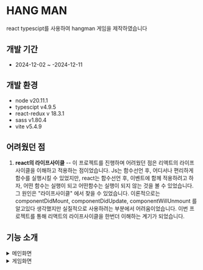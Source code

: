 # HANG MAN

react typescipt를 사용하여 hangman 게임을 제작하였습니다

## 개발 기간

- 2024-12-02 ~ -2024-12-11 

## 개발 환경
- node v20.11.1
- typescipt v4.9.5
- react-redux v 18.3.1
- sass v1.80.4
- vite v5.4.9

## 어려웠던 점

1. **react의 라이프사이클**
-- 이 프로젝트를 진행하며 어려웠던 점은 리액트의 라이프사이클을 이해하고 적용하는 점이었습니다.
   Js는 함수선언 후, 어디서나 편리하게 함수를 실행시킬 수 있었지만,
   react는 함수선언 후, 이벤트에 함께 적용하려고 하자, 어떤 함수는 실행이 되고 어떤함수는 실행이 되지 않는 것을 볼 수 있었습니다. 그 원인은 "라이프사이클" 에서 찾을 수 있었습니다.
   이론적으로는 componentDidMount, componentDidUpdate, componentWillUnmount 를 알고있다 생각했지만 실질적으로 사용하려는 부분에서 어려움이었습니다. 이번 프로젝트를 통해 리액트의 라이프사이클을 한번더 이해하는 계기가 되었습니다.

##  기능 소개
<details><summary>메인화면</summary>
  
  -- Mainpage
  
  ![image](https://github.com/user-attachments/assets/266b23e4-7ee3-4293-94fa-a716d15b59f9)
  
  난이도 버튼 클릭 시, axios를 사용하여 데이터를 비동기적으로 가져와 문제를 제출하게 설정
  loading 시간이 걸리면 "데이터를 가져오는 중입니다 잠시만 기다려 주세요" 화면 보여줌

  -- loading화면
  
  ![image](https://github.com/user-attachments/assets/b9daea50-fa0f-41cc-b662-91759356665d)

  error나 loading 완료 시, 게임화면으로 이동

</details>

<details>
  <summary>게임화면  </summary>
    
    -- game화면
   ![image](https://github.com/user-attachments/assets/d72eb844-e688-4a96-bdef-ae151ad235f7)

api로 받아온 데이터는 별다른 설정이 없어, 데이터를 받아오면 받아온 데이터를 사용하기 편리하게 변경하여 사용해 준다

          setSplitWord(
            response.data[0].word.split('').map((letter:string, idx:number) => ({
              id: idx,
              spelling: letter,
              isChk: false,
            }))

모든 데이터의 isChk는 false 로 _ 처리하여 단어가 보이지 않게 만들어 준 다음 , 추후 게임을 이용하는 이용자가 알파벳을 맞추면 isChk를 true로 변경하여 알파벳을 보이게 처리 해 준다.

![image](https://github.com/user-attachments/assets/23f58937-0b0c-47b4-a28b-c38071966005)
[왼: 유추전 , 오: 유추후]


--키보드 알파벳 또한 배열로 작성 후, boolean 과 null 속성 부여하여, 
기존은 null ,맞는 알파벳일 경우 true , 유추한 알파벳이 틀린 경우에는 false를 부여하여 사용자가 어떤 알파벳을 유추했는지 알기 쉽게 ui로 보여준다.

![image](https://github.com/user-attachments/assets/a828fdcf-928b-47fc-a7c5-9c02fd6892fa)
[border 색이 들어 가 있는것이 null, true => 하얀배경 , false => 검은배경]

    const alphabet = new Array<string>(26).fill('').map((_, i) => String.fromCharCode(i + 97));
-- 알파벳을 일일히 치지 않고, new Array를 사용하여 한줄로 알파벳 배열 생성


-- 다음 버튼 클릭 시

  다음문제 클릭 시 다양한 이벤트 들이 발생한다.
  1. 문제가 바껴야 하고
  2. 알파벳의 속성은 모두 null처리 되어야 하며
  3. 남은 기회가 0으로 변경되어야 한다.

1번을 설명하기 위해서는 받아온 데이터에 대해 먼저 설명해야 한다.
먼저 받아온 데이터를 받아, useState를 사용하여 num이라는 변수를 설정하여 준다.
다음 문제클릭시 num의 숫자는 커지고, 다음 문제로 리셋되도록 설정 해 두었다.
   

</details>
